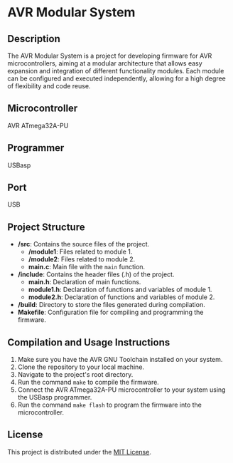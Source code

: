 # AVR Modular System

## Description
The AVR Modular System is a project for developing firmware for AVR microcontrollers, aiming at a modular architecture that allows easy expansion and integration of different functionality modules. Each module can be configured and executed independently, allowing for a high degree of flexibility and code reuse.

## Microcontroller
AVR ATmega32A-PU

## Programmer
USBasp

## Port
USB

## Project Structure
- **/src**: Contains the source files of the project.
  - **/module1**: Files related to module 1.
  - **/module2**: Files related to module 2.
  - **main.c**: Main file with the `main` function.
- **/include**: Contains the header files (.h) of the project.
  - **main.h**: Declaration of main functions.
  - **module1.h**: Declaration of functions and variables of module 1.
  - **module2.h**: Declaration of functions and variables of module 2.
- **/build**: Directory to store the files generated during compilation.
- **Makefile**: Configuration file for compiling and programming the firmware.

## Compilation and Usage Instructions
1. Make sure you have the AVR GNU Toolchain installed on your system.
2. Clone the repository to your local machine.
3. Navigate to the project's root directory.
4. Run the command `make` to compile the firmware.
5. Connect the AVR ATmega32A-PU microcontroller to your system using the USBasp programmer.
6. Run the command `make flash` to program the firmware into the microcontroller.

## License
This project is distributed under the [MIT License](https://opensource.org/licenses/MIT).
